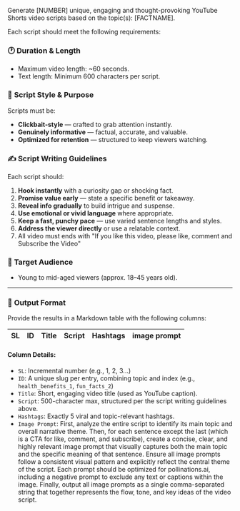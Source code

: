 Generate [NUMBER] unique, engaging and thought-provoking YouTube Shorts video scripts based on the topic(s): [FACTNAME].

Each script should meet the following requirements:

### 🕐 **Duration & Length**

* Maximum video length: ~60 seconds.
* Text length: Minimum 600 characters per script.

### 🎯 **Script Style & Purpose**

Scripts must be:

* **Clickbait-style** — crafted to grab attention instantly.
* **Genuinely informative** — factual, accurate, and valuable.
* **Optimized for retention** — structured to keep viewers watching.

### ✍️ **Script Writing Guidelines**

Each script should:

1. **Hook instantly** with a curiosity gap or shocking fact.
2. **Promise value early** — state a specific benefit or takeaway.
3. **Reveal info gradually** to build intrigue and suspense.
4. **Use emotional or vivid language** where appropriate.
5. **Keep a fast, punchy pace** — use varied sentence lengths and styles.
6. **Address the viewer directly** or use a relatable context.
7. All video must ends with "If you like this video, please like, comment and Subscribe the Video" 

### 🎯 **Target Audience**

* Young to mid-aged viewers (approx. 18–45 years old).

---

### 📄 **Output Format**

Provide the results in a Markdown table with the following columns:

| SL | ID | Title | Script | Hashtags | image prompt |
| -- | -- | ----- | ------ | -------- | ------------ |

#### Column Details:

* `SL`: Incremental number (e.g., 1, 2, 3...)
* `ID`: A unique slug per entry, combining topic and index (e.g., `health_benefits_1`, `fun_facts_2`)
* `Title`: Short, engaging video title (used as YouTube caption).
* `Script`: 500-character max, structured per the script writing guidelines above.
* `Hashtags`: Exactly 5 viral and topic-relevant hashtags.
* `Image Prompt`: First, analyze the entire script to identify its main topic and overall narrative theme. Then, for each sentence except the last (which is a CTA for like, comment, and subscribe), create a concise, clear, and highly relevant image prompt that visually captures both the main topic and the specific meaning of that sentence. Ensure all image prompts follow a consistent visual pattern and explicitly reflect the central theme of the script. Each prompt should be optimized for pollinations.ai, including a negative prompt to exclude any text or captions within the image. Finally, output all image prompts as a single comma-separated string that together represents the flow, tone, and key ideas of the video script.